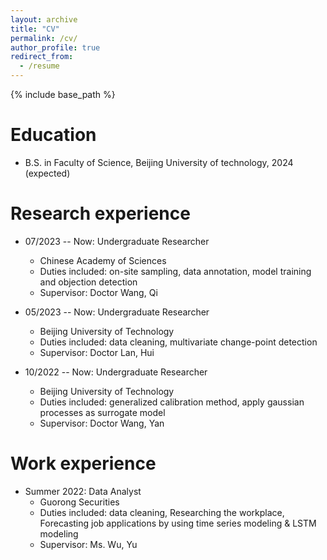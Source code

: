 ```yaml
---
layout: archive
title: "CV"
permalink: /cv/
author_profile: true
redirect_from:
  - /resume
---
```


{% include base_path %}

Education
======
* B.S. in Faculty of Science, Beijing University of technology, 2024 (expected)

Research experience
======
* 07/2023 -- Now: Undergraduate Researcher
  *  Chinese Academy of Sciences 
  * Duties included: on-site sampling, data annotation, model training and objection detection
  * Supervisor: Doctor Wang, Qi

* 05/2023 -- Now: Undergraduate Researcher
  * Beijing University of Technology
  * Duties included: data cleaning, multivariate change-point detection
  * Supervisor: Doctor Lan, Hui

* 10/2022 -- Now: Undergraduate Researcher
  * Beijing University of Technology
  * Duties included: generalized calibration method, apply gaussian processes as surrogate model
  * Supervisor: Doctor Wang, Yan

Work experience
======
* Summer 2022: Data Analyst
  * Guorong Securities
  * Duties included: data cleaning, Researching the workplace, Forecasting job applications by using time series modeling & LSTM modeling
  * Supervisor: Ms. Wu, Yu


